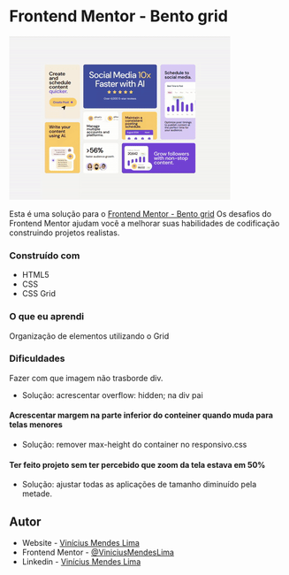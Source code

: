 # Frontend Mentor - Bento grid

![Design preview for the Bento grid coding challenge](src/images/bento-grid.gif)


Esta é uma solução para o [Frontend Mentor - Bento grid](https://www.frontendmentor.io/challenges/bento-grid-RMydElrlOj) Os desafios do Frontend Mentor ajudam você a melhorar suas habilidades de codificação construindo projetos realistas.

### Construído com

- HTML5
- CSS
- CSS Grid

### O que eu aprendi
Organização de elementos utilizando o Grid

### Dificuldades
Fazer com que imagem não trasborde div.

- Solução: acrescentar overflow: hidden; na div pai

#### Acrescentar margem na parte inferior do conteiner quando muda para telas menores

- Solução: remover max-height do container no responsivo.css

#### Ter feito projeto sem ter percebido que zoom da tela estava em 50% 

- Solução: ajustar todas as aplicações de tamanho diminuído pela metade.

## Autor

- Website - [Vinícius Mendes Lima](https://viniciusml.vercel.app/)
- Frontend Mentor - [@ViniciusMendesLima](https://www.frontendmentor.io/profile/ViniciusMendesLima)
- Linkedin - [Vinícius Mendes Lima](www.linkedin.com/in/vinicius-mendes-lima)


